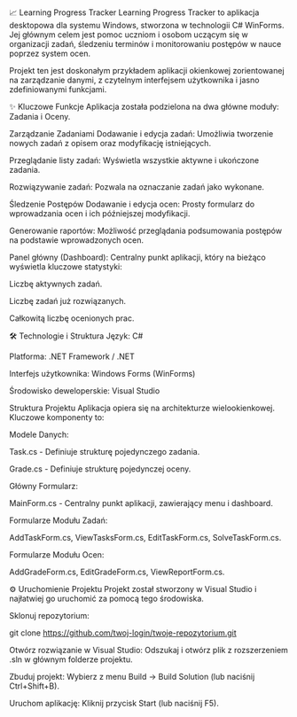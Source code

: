 📈 Learning Progress Tracker
Learning Progress Tracker to aplikacja desktopowa dla systemu Windows, stworzona w technologii C# WinForms. Jej głównym celem jest pomoc uczniom i osobom uczącym się w organizacji zadań, śledzeniu terminów i monitorowaniu postępów w nauce poprzez system ocen.

Projekt ten jest doskonałym przykładem aplikacji okienkowej zorientowanej na zarządzanie danymi, z czytelnym interfejsem użytkownika i jasno zdefiniowanymi funkcjami.

✨ Kluczowe Funkcje
Aplikacja została podzielona na dwa główne moduły: Zadania i Oceny.

Zarządzanie Zadaniami
Dodawanie i edycja zadań: Umożliwia tworzenie nowych zadań z opisem oraz modyfikację istniejących.

Przeglądanie listy zadań: Wyświetla wszystkie aktywne i ukończone zadania.

Rozwiązywanie zadań: Pozwala na oznaczanie zadań jako wykonane.

Śledzenie Postępów
Dodawanie i edycja ocen: Prosty formularz do wprowadzania ocen i ich późniejszej modyfikacji.

Generowanie raportów: Możliwość przeglądania podsumowania postępów na podstawie wprowadzonych ocen.

Panel główny (Dashboard): Centralny punkt aplikacji, który na bieżąco wyświetla kluczowe statystyki:

Liczbę aktywnych zadań.

Liczbę zadań już rozwiązanych.

Całkowitą liczbę ocenionych prac.

🛠️ Technologie i Struktura
Język: C#

Platforma: .NET Framework / .NET

Interfejs użytkownika: Windows Forms (WinForms)

Środowisko deweloperskie: Visual Studio

Struktura Projektu
Aplikacja opiera się na architekturze wielookienkowej. Kluczowe komponenty to:

Modele Danych:

Task.cs - Definiuje strukturę pojedynczego zadania.

Grade.cs - Definiuje strukturę pojedynczej oceny.

Główny Formularz:

MainForm.cs - Centralny punkt aplikacji, zawierający menu i dashboard.

Formularze Modułu Zadań:

AddTaskForm.cs, ViewTasksForm.cs, EditTaskForm.cs, SolveTaskForm.cs.

Formularze Modułu Ocen:

AddGradeForm.cs, EditGradeForm.cs, ViewReportForm.cs.

⚙️ Uruchomienie Projektu
Projekt został stworzony w Visual Studio i najłatwiej go uruchomić za pomocą tego środowiska.

Sklonuj repozytorium:

git clone https://github.com/twoj-login/twoje-repozytorium.git

Otwórz rozwiązanie w Visual Studio:
Odszukaj i otwórz plik z rozszerzeniem .sln w głównym folderze projektu.

Zbuduj projekt:
Wybierz z menu Build -> Build Solution (lub naciśnij Ctrl+Shift+B).

Uruchom aplikację:
Kliknij przycisk Start (lub naciśnij F5).
